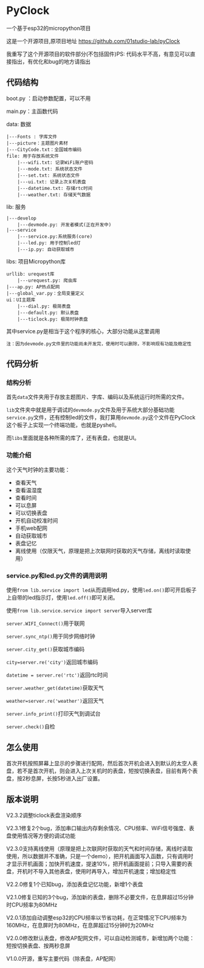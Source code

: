 # PyClock
一个基于esp32的micropython项目

这是一个开源项目,原项目地址 https://github.com/01studio-lab/pyClock

我重写了这个开源项目的软件部分(不包括固件)PS: 代码水平不高，有意见可以直接指出，有优化和bug的地方请指出

## 代码结构
boot.py ：启动参数配置，可以不用

main.py：主函数代码

data: 数据

    |---Fonts : 字库文件
    |---picture：主题图片素材
    |---CityCode.txt：全国城市编码
    file: 用于存放系统文件
        |---wifi.txt: 记录WiFi账户密码
        |---mode.txt: 系统状态文件
        |---set.txt: 系统状态文件
		|---ui.txt: 记录上次关机表盘
		|---datetime.txt: 存储rtc时间
		|---weather.txt: 存储天气数据

lib: 服务

    |---develop
        |---devmode.py: 开发者模式(正在开发中)
    |---service
        |---service.py:系统服务(core)
        |---led.py: 用于控制led灯
        |---ip.py: 自动获取城市

libs: 项目Micropython库

    urllib: urequest库
        |---urequest.py: 爬虫库
    |---ap.py: AP热点配网
    |---global_var.py：全局变量定义
    ui：UI主题库 
        |---dial.py: 极简表盘
        |---default.py: 默认表盘
		|---ticlock.py: 极简时钟表盘

其中service.py是相当于这个程序的核心，大部分功能从这里调用

`注：因为devmode.py文件里的功能尚未开发完，使用时可以删除，不影响现有功能及稳定性`

## 代码分析

### 结构分析

首先`data`文件夹用于存放主题图片、字库、编码以及系统运行时所需的文件。

`lib`文件夹中就是用于调试的`devmode.py`文件及用于系统大部分基础功能`service.py`文件，还有控制led的文件，我打算用`devmode.py`这个文件在PyClock这个板子上实现一个终端功能，也就是pyshell。

而`libs`里面就是各种所需的库了，还有表盘，也就是UI。

### 功能介绍

这个天气时钟的主要功能：

* 查看天气
* 查看温湿度
* 查看时间
* 可以息屏
* 可以切换表盘
* 开机自动校准时间
* 手机web配网
* 自动获取城市
* 表盘记忆
* 离线使用（仅限天气，原理是把上次联网时获取的天气存储，离线时读取使用）

### service.py和led.py文件的调用说明

使用`from lib.service import led`从而调用led.py，使用`led.on()`即可开启板子上自带的led指示灯，使用`led.off()`即可关闭。

使用`from lib.service.service import server`导入server库

`server.WIFI_Connect()`用于联网      

`server.sync_ntp()`用于同步网络时钟

`server.city_get()`获取城市编码

`city=server.re('city')`返回城市编码

`datetime = server.re('rtc')`返回rtc时间

`server.weather_get(datetime)`获取天气

`weather=server.re('weather')`返回天气

`server.info_print()`打印天气到调试台

`server.check()`自检

## 怎么使用

首次开机按照屏幕上显示的步骤进行配网，然后首次开机会进入到默认的太空人表盘，若不是首次开机，则会进入上次关机时的表盘，短按切换表盘，目前有两个表盘，按2秒息屏，长按5秒进入出厂设置。

## 版本说明

V2.3.2调整ticlock表盘渲染顺序

V2.3.1修复2个bug，添加串口输出内存剩余情况、CPU频率、WiFi信号强度、表盘使用情况等方便的调试功能

V2.3.0支持离线使用（原理是把上次联网时获取的天气和时间存储，离线时读取使用，所以数据并不准确，只是一个demo），把开机画面写入函数，只有调用时才显示开机画面；加快开机速度，提速10%，把开机画面提前；只导入需要的表盘，开机时不导入其他表盘，使用时再导入，增加开机速度；增加稳定性

V2.2.0修复1个已知bug，添加表盘记忆功能，新增1个表盘

V2.1.0修复已知的3个bug，添加新的表盘，删除不必要文件，在息屏超过15分钟时CPU频率为80MHz

V2.0.1添加自动调整esp32的CPU频率以节省功耗，在正常情况下CPU频率为160MHz，在息屏时为80MHz，在息屏超过15分钟时为20MHz

V2.0.0修改默认表盘，修改AP配网文件，可以自动检测城市，新增加两个功能：短按切换表盘、按两秒息屏

V1.0.0开源，重写主要代码（除表盘，AP配网）